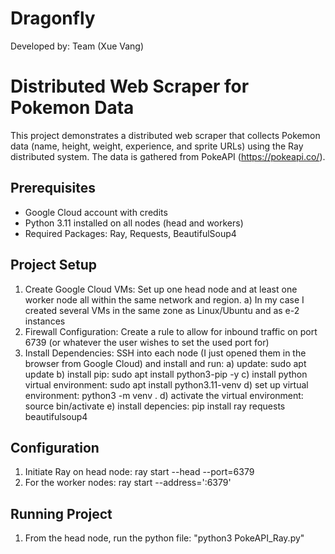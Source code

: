 # Dragonfly

Developed by: Team (Xue Vang)

# Distributed Web Scraper for Pokemon Data
This project demonstrates a distributed web scraper that collects Pokemon data (name, height, weight, experience, and sprite URLs) using the Ray distributed system. The data is gathered from PokeAPI (https://pokeapi.co/). 

## Prerequisites
- Google Cloud account with credits
- Python 3.11 installed on all nodes (head and workers)
- Required Packages: Ray, Requests, BeautifulSoup4

## Project Setup
1. Create Google Cloud VMs: Set up one head node and at least one worker node all within the same network and region.
    a) In my case I created several VMs in the same zone as Linux/Ubuntu and as e-2 instances
2. Firewall Configuration: Create a rule to allow for inbound traffic on port 6739 (or whatever the user wishes to set the used port for)
3. Install Dependencies: SSH into each node (I just opened them in the browser from Google Cloud) and install and run:
    a) update: sudo apt update
    b) install pip: sudo apt install python3-pip -y
    c) install python virtual environment: sudo apt install python3.11-venv
    d) set up virtual environment: python3 -m venv .
    d) activate the virtual environment: source bin/activate
    e) install depencies: pip install ray requests beautifulsoup4

## Configuration
1) Initiate Ray on head node: ray start --head --port=6379
2) For the worker nodes: ray start --address='<head-ip-address>:6379'

## Running Project
1) From the head node, run the python file: "python3 PokeAPI_Ray.py"